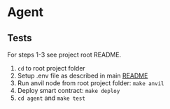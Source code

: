# Agent

## Tests

For steps 1-3 see project root README.

1. `cd` to root project folder
2. Setup .env file as described in main [README](../README.md)
3. Run anvil node from root project folder: `make anvil`
4. Deploy smart contract: `make deploy`
5. `cd agent` and `make test`
